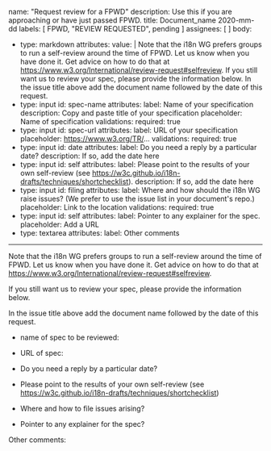 name: "Request review for a FPWD"
description: Use this if you are approaching or have just passed FPWD.
title: Document_name    2020-mm-dd
labels: [ FPWD, "REVIEW REQUESTED", pending ]
assignees: [ ]
body:
  - type: markdown
    attributes:
      value: |
        Note that the i18n WG prefers groups to run a self-review around the time of FPWD. Let us know when you have done it. Get advice on how to do that at https://www.w3.org/International/review-request#selfreview.
        If you still want us to review your spec, please provide the information below.
        In the issue title above add the document name followed by the date of this request.
  - type: input
    id: spec-name
    attributes:
      label: Name of your specification
      description: Copy and paste title of your specification
      placeholder: Name of specification
    validations:
      required: true
  - type: input
    id: spec-url
    attributes:
      label: URL of your specification
      placeholder: https://www.w3.org/TR/...
    validations:
      required: true
  - type: input
    id: date
    attributes:
      label: Do you need a reply by a particular date?
      description: If so, add the date here
  - type: input
    id: self
    attributes:
      label: Please point to the results of your own self-review (see https://w3c.github.io/i18n-drafts/techniques/shortchecklist).
      description: If so, add the date here
   - type: input
    id: filing
    attributes:
      label: Where and how should the i18n WG raise issues? (We prefer to use the issue list in your document's repo.)
      placeholder: Link to the location
    validations:
      required: true
   - type: input
    id: self
    attributes:
      label: Pointer to any explainer for the spec.
       placeholder: Add a URL
 - type: textarea
    attributes:
      label: Other comments

---

Note that the i18n WG prefers groups to run a self-review around the time of FPWD. Let us know when you have done it. Get advice on how to do that at https://www.w3.org/International/review-request#selfreview.

If you still want us to review your spec, please provide the information below.

In the issue title above add the document name followed by the date of this request.

- name of spec to be reviewed: 
- URL of spec: 

- Do you need a reply by a particular date? 
- Please point to the results of your own self-review (see https://w3c.github.io/i18n-drafts/techniques/shortchecklist) 
- Where and how to file issues arising? 
- Pointer to any explainer for the spec? 

Other comments:
